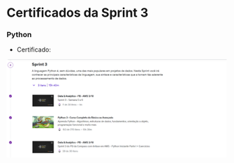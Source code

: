 #
# Certificados da Sprint 3

### Python

- Certificado: 

![Certificado](https://github.com/catarwnalud/pbCompass/blob/master/sprint_3/certificados/certificado.png)

# 
